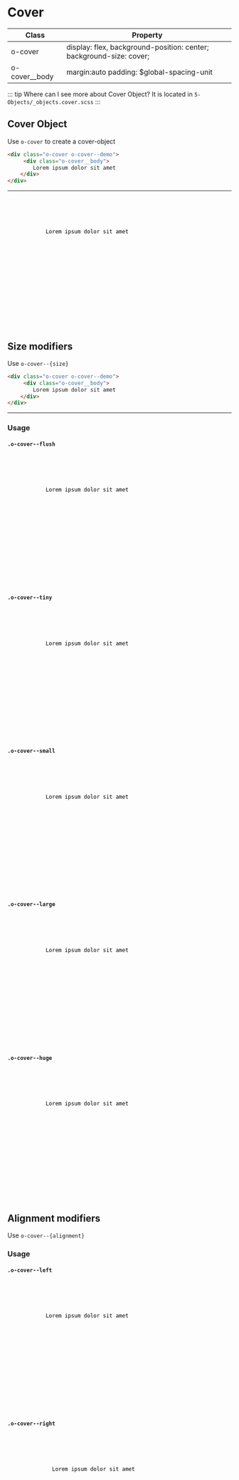 # Cover

| Class         | Property                                                            |
| --------------| ------------------------------------------------------------------- |
| o-cover       | display: flex, background-position: center; background-size: cover; |
| o-cover__body | margin:auto padding: $global-spacing-unit                           |                         

::: tip Where can I see more about Cover Object?
 It is located in `5-Objects/_objects.cover.scss`
:::


## Cover Object

Use `o-cover` to create a cover-object

```html
<div class="o-cover o-cover--demo">
     <div class="o-cover__body">
        Lorem ipsum dolor sit amet
    </div>
</div>
```
---

<code>
    <div class="o-cover o-cover--demo">
        <div class="o-cover__body">
            Lorem ipsum dolor sit amet
        </div>
    </div>
</code>

## Size modifiers

Use `o-cover--{size}`

```html
<div class="o-cover o-cover--demo">
     <div class="o-cover__body">
        Lorem ipsum dolor sit amet
    </div>
</div>
```
---

### Usage

#### `.o-cover--flush`
<code>
    <div class="o-cover o-cover--flush o-cover--demo">
        <div class="o-cover__body">
            Lorem ipsum dolor sit amet
        </div>
    </div> 
</code>

#### `.o-cover--tiny`
<code> 
    <div class="o-cover o-cover--tiny o-cover--demo">
        <div class="o-cover__body">
            Lorem ipsum dolor sit amet
        </div>
    </div>
</code>

#### `.o-cover--small`
<code>
    <div class="o-cover o-cover--small o-cover--demo">
        <div class="o-cover__body">
            Lorem ipsum dolor sit amet
        </div>
    </div>
</code>

#### `.o-cover--large`
<code>
    <div class="o-cover o-cover--large o-cover--demo">
        <div class="o-cover__body">
            Lorem ipsum dolor sit amet
        </div>
    </div>
</code>

#### `.o-cover--huge`
<code>
    <div class="o-cover o-cover--huge o-cover--demo">
        <div class="o-cover__body">
            Lorem ipsum dolor sit amet
        </div>
    </div>
</code>

## Alignment modifiers

Use `o-cover--{alignment}`


### Usage

#### `.o-cover--left`
<code>
    <div class="o-cover o-cover--left o-cover--demo">
        <div class="o-cover__body">
            Lorem ipsum dolor sit amet
        </div>
      </div>
</code>

#### `.o-cover--right`
<code>
      <div class="o-cover o-cover--right o-cover--demo">
          <div class="o-cover__body">
              Lorem ipsum dolor sit amet
          </div>
      </div>
</code>


<style lang="scss">
@import '../../.vuepress/scss/main.scss';
@import './outline.css';

code {
    div {
        color:black;
    }
    p {
        color:black;
    }
}

.o-cover--demo {
    background-image:url('http://unsplash.it/960/600');
    height: 250px;
}

</style>